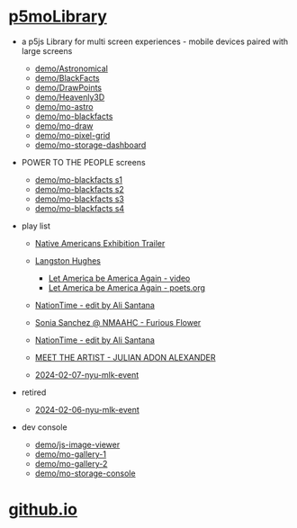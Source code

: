 # [p5moLibrary](https://github.com/molab-itp/p5moLibrary)

- a p5js Library for multi screen experiences - mobile devices paired with large screens

  - [demo/Astronomical](demo/Astronomical?v=152)
  - [demo/BlackFacts](demo/BlackFacts?v=152)
  - [demo/DrawPoints](demo/DrawPoints?v=152)
  - [demo/Heavenly3D](demo/Heavenly3D?v=152)
  - [demo/mo-astro](demo/mo-astro?v=152)
  - [demo/mo-blackfacts](demo/mo-blackfacts?v=152)
  - [demo/mo-draw](demo/mo-draw?v=152)
  - [demo/mo-pixel-grid](demo/mo-pixel-grid?v=152)
  - [demo/mo-storage-dashboard](demo/mo-storage-dashboard?v=152)

- POWER TO THE PEOPLE screens

  - [demo/mo-blackfacts s1](demo/mo-blackfacts?v=152&group=s1)
  - [demo/mo-blackfacts s2](demo/mo-blackfacts?v=152&group=s2)
  - [demo/mo-blackfacts s3](demo/mo-blackfacts?v=152&group=s3)
  - [demo/mo-blackfacts s4](demo/mo-blackfacts?v=152&group=s4)

- play list

  - [Native Americans Exhibition Trailer](demo/BlackFacts?playlist=hpjNGTYvpxw)

  - [Langston Hughes ](demo/BlackFacts?playlist=XzI3huqpCi4)
    - [Let America be America Again - video](demo/mo-blackfacts?playlist=CFNM8GB_Yp0&title=%E2%98%85)
    - [Let America be America Again - poets.org](https://poets.org/poem/let-america-be-america-again)
  - [NationTime - edit by Ali Santana](demo/mo-blackfacts?playlist=-UtKxghWlvY&title=NationTime%20-%20ELUCID%20-%20BETAMAX&qrcode=NationTime.png)
  - [Sonia Sanchez @ NMAAHC - Furious Flower](demo/mo-blackfacts?playlist=FNLp8e-cfgk&title=Sonia%20Sanchez)
  - [NationTime - edit by Ali Santana](demo/mo-blackfacts?playlist=-UtKxghWlvY&title=NationTime%20-%20ELUCID%20-%20BETAMAX&qrcode=NationTime.png)
  - [MEET THE ARTIST - JULIAN ADON ALEXANDER](demo/mo-blackfacts?playlist=wk0La_2igws&title=MEET%20THE%20ARTIST%20-%20JULIAN%20ADON%20ALEXANDE%20-%20What%20it%20is&qrcode=JULIAN.png)

  - [2024-02-07-nyu-mlk-event](demo/mo-blackfacts?playlist=lG758MniLYg&qrcode=annoucement-01.png&title=2024-02-07-nyu-mlk-event)

- retired

  - [2024-02-06-nyu-mlk-event](demo/mo-blackfacts?playlist=zbRz5xTaLYI&qrcode=annoucement-01.png&title=2024-02-06-nyu-mlk-event)
  <!-- - [Weapons of White Destruction - TJ](demo/mo-blackfacts?playlist=ob8YQPGJiHY&title=Weapons%20of%20White%20Destruction%20-%20TJ&&qrcode=TJ.png) -->

- dev console

  - [demo/js-image-viewer](demo/js-image-viewer?v=152)
  - [demo/mo-gallery-1](demo/mo-gallery-1?v=152)
  - [demo/mo-gallery-2](demo/mo-gallery-2?v=152)
  - [demo/mo-storage-console](demo/mo-storage-console?v=152)

# [github.io](https://molab-itp.github.io/p5moLibrary/src?v=152)

<!--

- retired
  - [demo/mo-astro-host-0](demo/mo-astro-host-0?v=152)
  - [demo/mo-astro-host-1](demo/mo-astro-host-1?v=152)
  - [demo/mo-astro-remote-0](demo/mo-astro-remote-0?v=152)
  - [demo/mo-astro-remote-1](demo/mo-astro-remote-1?v=152)

  - [demo/mo-blackfacts-host](demo/mo-blackfacts-host?v=152)
  - [demo/mo-blackfacts-remote](demo/mo-blackfacts-remote?v=152)

# https://www.youtube.com/watch?v=hpjNGTYvpxw
# The Land Carries Our Ancestors: Contemporary Art by Native Americans Exhibition Trailer

 -->
